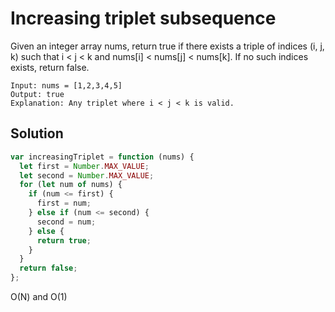 # Increasing triplet subsequence

Given an integer array nums, return true if there exists a triple of indices (i, j, k) such that i < j < k and nums[i] < nums[j] < nums[k]. If no such indices exists, return false.

```
Input: nums = [1,2,3,4,5]
Output: true
Explanation: Any triplet where i < j < k is valid.
```

## Solution

```js
var increasingTriplet = function (nums) {
  let first = Number.MAX_VALUE;
  let second = Number.MAX_VALUE;
  for (let num of nums) {
    if (num <= first) {
      first = num;
    } else if (num <= second) {
      second = num;
    } else {
      return true;
    }
  }
  return false;
};
```

O(N) and O(1)
